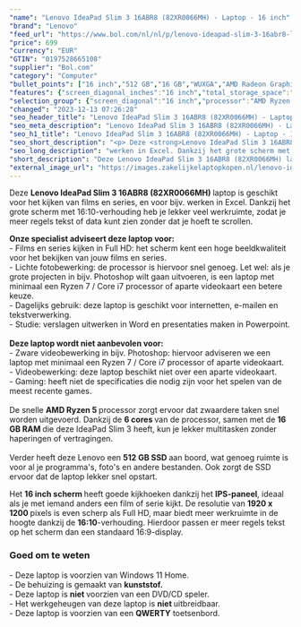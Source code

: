 ```yaml
---
"name": "Lenovo IdeaPad Slim 3 16ABR8 (82XR0066MH) - Laptop - 16 inch"
"brand": "Lenovo"
"feed_url": "https://www.bol.com/nl/nl/p/lenovo-ideapad-slim-3-16abr8-laptop-16-inch/9300000151986209"
"price": 699
"currency": "EUR"
"GTIN": "0197528665108"
"supplier": "Bol.com"
"category": "Computer"
"bullet_points": ["16 inch","512 GB","16 GB","WUXGA","AMD Radeon Graphics"]
"features": {"screen_diagonal_inches":"16 inch","total_storage_space":"512 GB","memory_size":"16 GB","graphics":"WUXGA","graphics_card":"AMD Radeon Graphics"}
"selection_group": {"screen_diagonal":"16 inch","processor":"AMD Ryzen 5","changed_price_past_3_days":false,"product_family":"Ideapad"}
"changed": "2023-12-13 07:26:28"
"seo_header_title": "Lenovo IdeaPad Slim 3 16ABR8 (82XR0066MH) - Laptop - 16 inch"
"seo_meta_description": "Lenovo IdeaPad Slim 3 16ABR8 (82XR0066MH) - Laptop - 16 inch"
"seo_h1_title": "Lenovo IdeaPad Slim 3 16ABR8 (82XR0066MH) - Laptop - 16 inch"
"seo_short_description": "<p> Deze <strong>Lenovo IdeaPad Slim 3 16ABR8 (82XR0066MH) </strong>laptop is geschikt voor het kijken van films en series, en voor bijv."
"seo_long_description": "werken in Excel. Dankzij het grote scherm met 16:10-verhouding heb je lekker veel werkruimte, zodat je meer regels tekst of data kunt zien zonder dat je hoeft te scrollen. </p> <p> <strong>Onze specialist adviseert deze laptop voor:</strong><br />- Films en series kijken in Full HD: het scherm kent een hoge beeldkwaliteit voor het bekijken van jouw films en series. <br />- Lichte fotobewerking: de processor is hiervoor snel genoeg. Let wel: als je grote projecten in bijv. Photoshop wilt gaan uitvoeren, is een laptop met minimaal een Ryzen 7 / Core i7 processor of aparte videokaart een betere keuze. <br />- Dagelijks gebruik: deze laptop is geschikt voor internetten, e-mailen en tekstverwerking. <br />- Studie: verslagen uitwerken in Word en presentaties maken in Powerpoint. <br /><br /><strong>Deze laptop wordt niet aanbevolen voor:</strong><br />- Zware videobewerking in bijv. Photoshop: hiervoor adviseren we een laptop met minimaal een Ryzen 7 / Core i7 processor of aparte videokaart. <br />- Videobewerking: deze laptop beschikt niet over een aparte videokaart. <br />- Gaming: heeft niet de specificaties die nodig zijn voor het spelen van de meest recente games. <br /><br />De snelle <strong>AMD Ryzen 5 </strong>processor zorgt ervoor dat zwaardere taken snel worden uitgevoerd. Dankzij de <strong>6</strong><strong> cores </strong>van de processor, samen met de <strong>16 GB RAM </strong>die deze IdeaPad Slim 3 heeft, kun je lekker multitasken zonder haperingen of vertragingen. <br /><br />Verder heeft deze Lenovo een <strong>512 GB SSD </strong>aan boord, wat genoeg ruimte is voor al je programma's, foto's en andere bestanden. Ook zorgt de SSD ervoor dat de laptop lekker snel opstart. </p> <p> Het <strong>16 inch scherm </strong>heeft goede kijkhoeken dankzij het <strong>IPS-paneel</strong>, ideaal als je met iemand anders een film of serie kijkt. De resolutie van <strong>1920 x 1200 </strong>pixels is even scherp als Full HD, maar biedt meer werkruimte in de hoogte dankzij de <strong>16:10</strong>-verhouding. Hierdoor passen er meer regels tekst op het scherm dan een standaard 16:9-display. </p> <h3>Goed om te weten</h3> <p> - Deze laptop is voorzien van Windows 11 Home. <br />- De behuizing is gemaakt van <strong>kunststof. </strong><br />- Deze laptop is <strong>niet </strong>voorzien van een DVD/CD speler. <br />- Het werkgeheugen van deze laptop is <strong>niet </strong>uitbreidbaar. <br />- Deze laptop is voorzien van een <strong>QWERTY</strong> toetsenbord. </p>"
"short_description": "Deze Lenovo IdeaPad Slim 3 16ABR8 (82XR0066MH) laptop is geschikt voor het kijken van films en series, en voor bijv. werken in Excel. Dankzij het grote scherm met 16:10-verhouding heb je lekker veel werkruimte, zodat je meer regels tekst of data kunt zien zonder dat je hoeft te scrollen. Onze specialist adviseert deze laptop voor: - Films en series kijken in Full HD: het scherm kent een hoge beeldkwaliteit voor het bekijken van jouw films en series. - Lichte fotobewerking: de processor is hiervoor snel genoeg. Let wel: als je grote projecten in bijv. Photoshop wilt gaan uitvoeren, is een laptop met minimaal een Ryzen 7 / Core i7 processor of aparte videokaart een betere keuze. - Dagelijks gebruik: deze laptop is geschikt voor internetten, e-mailen en tekstverwerking. - Studie: verslagen uitwerken in Word en presentaties maken in Powerpoint. Deze laptop wordt niet aanbevolen voor: - Zware videobewerking in bijv. Photoshop: hiervoor adviseren we een laptop met minimaal een Ryzen 7 / Core i7 processor of aparte videokaart. - Videobewerking: deze laptop beschikt niet over een aparte videokaart. - Gaming: heeft niet de specificaties die nodig zijn voor het spelen van de meest recente games. De snelle AMD Ryzen 5 processor zorgt ervoor dat zwaardere taken snel worden uitgevoerd. Dankzij de 6 cores van de processor, samen met de 16 GB RAM die deze IdeaPad Slim 3 heeft, kun je lekker multitasken zonder haperingen of vertragingen. Verder heeft deze Lenovo een 512 GB SSD aan boord, wat genoeg ruimte is voor al je programma's, foto's en andere bestanden. Ook zorgt de SSD ervoor dat de laptop lekker snel opstart. Het 16 inch scherm heeft goede kijkhoeken dankzij het IPS-paneel, ideaal als je met iemand anders een film of serie kijkt. De resolutie van 1920 x 1200 pixels is even scherp als Full HD, maar biedt meer werkruimte in de hoogte dankzij de 16:10-verhouding. Hierdoor passen er meer regels tekst op het scherm dan een standaard 16:9-display. Goed om te weten - Deze laptop is voorzien van Windows 11 Home. - De behuizing is gemaakt van kunststof. - Deze laptop is niet voorzien van een DVD/CD speler. - Het werkgeheugen van deze laptop is niet uitbreidbaar. - Deze laptop is voorzien van een QWERTY toetsenbord."
"external_image_url": "https://images.zakelijkelaptopkopen.nl/lenovo-ideapad-slim-3-16abr8-laptop-16-inch.webp"
---
```


<p> Deze <strong>Lenovo IdeaPad Slim 3 16ABR8 (82XR0066MH) </strong>laptop is geschikt voor het kijken van films en series, en voor bijv. werken in Excel. Dankzij het grote scherm met 16:10-verhouding heb je lekker veel werkruimte, zodat je meer regels tekst of data kunt zien zonder dat je hoeft te scrollen. </p> <p> <strong>Onze specialist adviseert deze laptop voor:</strong><br />- Films en series kijken in Full HD: het scherm kent een hoge beeldkwaliteit voor het bekijken van jouw films en series.<br />- Lichte fotobewerking: de processor is hiervoor snel genoeg. Let wel: als je grote projecten in bijv. Photoshop wilt gaan uitvoeren, is een laptop met minimaal een Ryzen 7 / Core i7 processor of aparte videokaart een betere keuze.<br />- Dagelijks gebruik: deze laptop is geschikt voor internetten, e-mailen en tekstverwerking.<br />- Studie: verslagen uitwerken in Word en presentaties maken in Powerpoint.<br /><br /><strong>Deze laptop wordt niet aanbevolen voor:</strong><br />- Zware videobewerking in bijv. Photoshop: hiervoor adviseren we een laptop met minimaal een Ryzen 7 / Core i7 processor of aparte videokaart.<br />- Videobewerking: deze laptop beschikt niet over een aparte videokaart.<br />- Gaming: heeft niet de specificaties die nodig zijn voor het spelen van de meest recente games.<br /><br />De snelle <strong>AMD Ryzen 5 </strong>processor zorgt ervoor dat zwaardere taken snel worden uitgevoerd. Dankzij de <strong>6</strong><strong> cores </strong>van de processor, samen met de <strong>16 GB RAM </strong>die deze IdeaPad Slim 3 heeft, kun je lekker multitasken zonder haperingen of vertragingen.<br /><br />Verder heeft deze Lenovo een <strong>512 GB SSD </strong>aan boord, wat genoeg ruimte is voor al je programma's, foto's en andere bestanden. Ook zorgt de SSD ervoor dat de laptop lekker snel opstart. </p> <p> Het <strong>16 inch scherm </strong>heeft goede kijkhoeken dankzij het <strong>IPS-paneel</strong>, ideaal als je met iemand anders een film of serie kijkt. De resolutie van <strong>1920 x 1200 </strong>pixels is even scherp als Full HD, maar biedt meer werkruimte in de hoogte dankzij de <strong>16:10</strong>-verhouding. Hierdoor passen er meer regels tekst op het scherm dan een standaard 16:9-display. </p> <h3>Goed om te weten</h3> <p> - Deze laptop is voorzien van Windows 11 Home.<br />- De behuizing is gemaakt van <strong>kunststof.</strong><br />- Deze laptop is <strong>niet </strong>voorzien van een DVD/CD speler.<br />- Het werkgeheugen van deze laptop is <strong>niet </strong>uitbreidbaar.<br />- Deze laptop is voorzien van een <strong>QWERTY</strong> toetsenbord. </p>